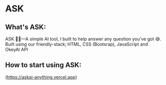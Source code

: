 # ASK

## What's ASK:
ASK 🤔🤖—A simple AI tool, I built to help answer any question you've got 😅. Built using our friendly-stack; HTML, CSS (Bootsrap), JavaScript and OkeyAI API

## How to start using ASK:
(https://askai-anything.vercel.app)